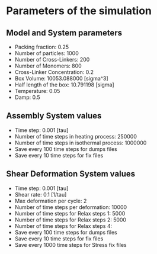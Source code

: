 # Parameters of the simulation


## Model and System parameters

- Packing fraction: 0.25
- Number of particles: 1000
- Number of Cross-Linkers: 200
- Number of Monomers: 800
- Cross-Linker Concentration: 0.2
- Box Volume: 10053.088000 [sigma^3]
- Half length of the box: 10.791198 [sigma]
- Temperature: 0.05
- Damp: 0.5

 ## Assembly System values 

- Time step: 0.001 [tau]
- Number of time steps in heating process: 250000
- Number of time steps in isothermal process: 1000000
- Save every 100 time steps for dumps files
- Save every 10 time steps for fix files

 ## Shear Deformation System values 

- Time step: 0.001 [tau]
- Shear rate: 0.1 [1/tau]
- Max deformation per cycle: 2
- Number of time steps per deformation: 10000
- Number of time steps for Relax steps 1: 5000
- Number of time steps for Relax steps 2: 5000
- Number of time steps for Relax steps 4: 
- Save every 100 time steps for dumps files
- Save every 10 time steps for fix files
- Save every 1000 time steps for Stress fix files
